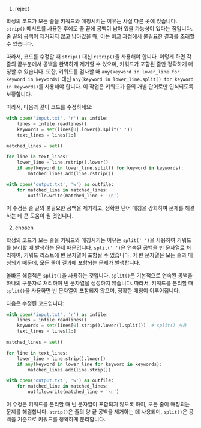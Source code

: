 1. reject

학생의 코드가 모든 줄을 키워드와 매칭시키는 이유는 사실 다른 곳에 있습니다. `strip()` 메서드를 사용한 후에도 줄 끝에 공백이 남아 있을 가능성이 있다는 점입니다. 줄 끝의 공백이 제거되지 않고 남아있을 때, 이는 비교 과정에서 불필요한 결과를 초래할 수 있습니다.

따라서, 코드를 수정할 때 `strip()` 대신 `rstrip()`을 사용해야 합니다. 이렇게 하면 각 줄의 끝부분에서 공백을 완벽하게 제거할 수 있으며, 키워드가 포함된 줄만 정확하게 매칭할 수 있습니다. 또한, 키워드를 검사할 때 `any(keyword in lower_line for keyword in keywords)` 대신 `any(keyword in lower_line.split() for keyword in keywords)`를 사용해야 합니다. 이 작업은 키워드가 줄의 개별 단어로만 인식되도록 보장합니다.

따라서, 다음과 같이 코드를 수정하세요:

```python
with open('input.txt', 'r') as infile:
    lines = infile.readlines()
    keywords = set(lines[0].lower().split(' '))
    text_lines = lines[1:]

matched_lines = set()

for line in text_lines:
    lower_line = line.rstrip().lower()
    if any(keyword in lower_line.split() for keyword in keywords):
        matched_lines.add(line.rstrip())

with open('output.txt', 'w') as outfile:
    for matched_line in matched_lines:
        outfile.write(matched_line + '\n')
```

이 수정은 줄 끝의 불필요한 공백을 제거하고, 정확한 단어 매칭을 강화하여 문제를 해결하는 데 큰 도움이 될 것입니다.

2. chosen

학생의 코드가 모든 줄을 키워드와 매칭시키는 이유는 `split(' ')`을 사용하여 키워드를 분리할 때 발생하는 문제 때문입니다. `split(' ')`은 연속된 공백을 빈 문자열로 처리하여, 키워드 리스트에 빈 문자열이 포함될 수 있습니다. 이 빈 문자열은 모든 줄과 매칭되기 때문에, 모든 줄이 결과에 포함되는 문제가 발생합니다.

올바른 해결책은 `split()`을 사용하는 것입니다. `split()`은 기본적으로 연속된 공백을 하나의 구분자로 처리하여 빈 문자열을 생성하지 않습니다. 따라서, 키워드를 분리할 때 `split()`을 사용하면 빈 문자열이 포함되지 않으며, 정확한 매칭이 이루어집니다.

다음은 수정된 코드입니다:

```python
with open('input.txt', 'r') as infile:
    lines = infile.readlines()
    keywords = set(lines[0].strip().lower().split())  # split() 사용
    text_lines = lines[1:]

matched_lines = set()

for line in text_lines:
    lower_line = line.strip().lower()
    if any(keyword in lower_line for keyword in keywords):
        matched_lines.add(line.strip())

with open('output.txt', 'w') as outfile:
    for matched_line in matched_lines:
        outfile.write(matched_line + '\n')
```

이 수정은 키워드를 분리할 때 빈 문자열이 포함되지 않도록 하여, 모든 줄이 매칭되는 문제를 해결합니다. `strip()`은 줄의 양 끝 공백을 제거하는 데 사용되며, `split()`은 공백을 기준으로 키워드를 정확하게 분리합니다.
